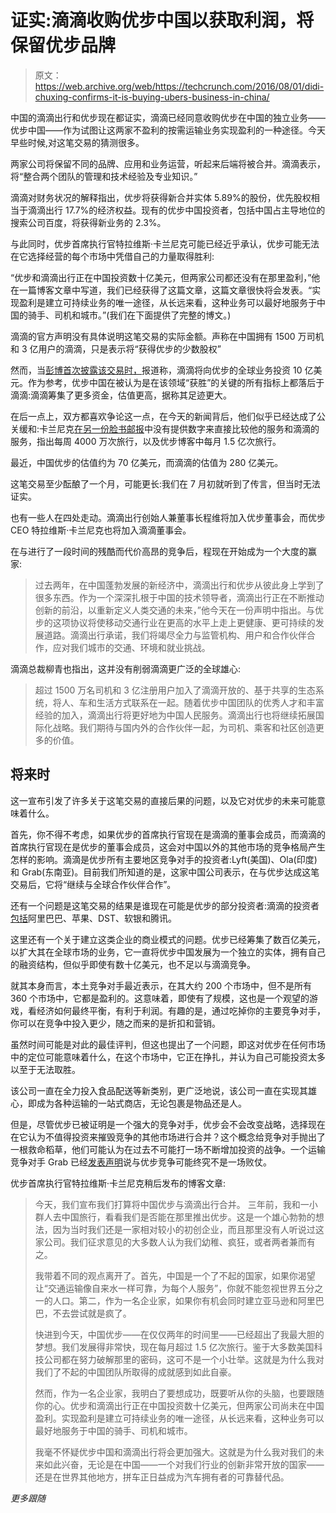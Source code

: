 # 证实:滴滴收购优步中国以获取利润，将保留优步品牌

> 原文：<https://web.archive.org/web/https://techcrunch.com/2016/08/01/didi-chuxing-confirms-it-is-buying-ubers-business-in-china/>

中国的滴滴出行和优步现在都证实，滴滴已经同意收购优步在中国的独立业务——优步中国——作为试图让这两家不盈利的按需运输业务实现盈利的一种途径。今天早些时候,对这笔交易的猜测很多。

两家公司将保留不同的品牌、应用和业务运营，听起来后端将被合并。滴滴表示，将“整合两个团队的管理和技术经验及专业知识。”

滴滴对财务状况的解释指出，优步将获得新合并实体 5.89%的股份，优先股权相当于滴滴出行 17.7%的经济权益。现有的优步中国投资者，包括中国占主导地位的搜索公司百度，将获得新业务的 2.3%。

与此同时，优步首席执行官特拉维斯·卡兰尼克可能已经近乎承认，优步可能无法在它选择经营的每个市场中凭借自己的力量取得胜利:

“优步和滴滴出行正在中国投资数十亿美元，但两家公司都还没有在那里盈利，”他在一篇博客文章中写道，我们已经获得了这篇文章，这篇文章很快将会发表。“实现盈利是建立可持续业务的唯一途径，从长远来看，这种业务可以最好地服务于中国的骑手、司机和城市。”(我们在下面提供了完整的博文。)

滴滴的官方声明没有具体说明这笔交易的实际金额。声称在中国拥有 1500 万司机和 3 亿用户的滴滴，只是表示将“获得优步的少数股权”

然而，当[彭博首次披露该交易时，](https://web.archive.org/web/20230406154630/http://www.bloomberg.com/news/articles/2016-08-01/uber-said-to-merge-china-business-with-didi-in-35-billion-deal)报道称，滴滴将向优步的全球业务投资 10 亿美元。作为参考，优步中国在被认为是在该领域“获胜”的关键的所有指标上都落后于滴滴:滴滴筹集了更多资金，估值更高，据称其足迹更大。

在后一点上，双方都喜欢争论这一点，在今天的新闻背后，他们似乎已经达成了公关缓和:卡兰尼克[在另一份脸书邮报](https://web.archive.org/web/20230406154630/https://www.facebook.com/traviskal/posts/1159597550728079)中没有提供数字来直接比较他的服务和滴滴的服务，指出每周 4000 万次旅行，以及优步博客中每月 1.5 亿次旅行。

最近，中国优步的估值约为 70 亿美元，而滴滴的估值为 280 亿美元。

这笔交易至少酝酿了一个月，可能更长:我们在 7 月初就听到了传言，但当时无法证实。

也有一些人在四处走动。滴滴出行创始人兼董事长程维将加入优步董事会，而优步 CEO 特拉维斯·卡兰尼克也将加入滴滴董事会。

在与进行了一段时间的残酷而代价高昂的竞争后，程现在开始成为一个大度的赢家:

> 过去两年，在中国蓬勃发展的新经济中，滴滴出行和优步从彼此身上学到了很多东西。作为一个深深扎根于中国的技术领导者，滴滴出行正在不断推动创新的前沿，以重新定义人类交通的未来，”他今天在一份声明中指出。与优步的这项协议将使移动交通行业在更高的水平上走上更健康、更可持续的发展道路。滴滴出行承诺，我们将竭尽全力与监管机构、用户和合作伙伴合作，应对我们城市的交通、环境和就业挑战。

滴滴总裁柳青也指出，这并没有削弱滴滴更广泛的全球雄心:

> 超过 1500 万名司机和 3 亿注册用户加入了滴滴开放的、基于共享的生态系统，将人、车和生活方式联系在一起。随着优步中国团队的优秀人才和丰富经验的加入，滴滴出行将更好地为中国人民服务。滴滴出行也将继续拓展国际化战略。我们期待与国内外的合作伙伴一起，为司机、乘客和社区创造更多的价值。

## 将来时

这一宣布引发了许多关于这笔交易的直接后果的问题，以及它对优步的未来可能意味着什么。

首先，你不得不考虑，如果优步的首席执行官现在是滴滴的董事会成员，而滴滴的首席执行官现在是优步的董事会成员，这会对中国以外的其他市场的竞争格局产生怎样的影响。滴滴是优步所有主要地区竞争对手的投资者:Lyft(美国)、Ola(印度)和 Grab(东南亚)。目前我们所知道的是，这家中国公司表示，在与优步达成这笔交易后，它将“继续与全球合作伙伴合作”。

还有一个问题是这笔交易的结果是谁现在可能是优步的部分投资者:滴滴的投资者[包括](https://web.archive.org/web/20230406154630/https://www.crunchbase.com/organization/didi-dache#/entity)阿里巴巴、苹果、DST、软银和腾讯。

这里还有一个关于建立这类企业的商业模式的问题。优步已经筹集了数百亿美元，以扩大其在全球市场的业务，它一直将优步中国发展为一个独立的实体，拥有自己的融资结构，但似乎即使有数十亿美元，也不足以与滴滴竞争。

就其本身而言，本土竞争对手最近表示，在其大约 200 个市场中，但不是所有 360 个市场中，它都是盈利的。这意味着，即使有了规模，这也是一个观望的游戏，看经济如何最终平衡，有利于利润。有趣的是，通过吃掉你的主要竞争对手，你可以在竞争中投入更少，随之而来的是折扣和营销。

虽然时间可能是对此的最佳评判，但这也提出了一个问题，即这对优步在任何市场中的定位可能意味着什么，在这个市场中，它正在挣扎，并认为自己可能投资太多以至于无法取胜。

该公司一直在全力投入食品配送等新类别，更广泛地说，该公司一直在实现其雄心，即成为各种运输的一站式商店，无论包裹是物品还是人。

但是，尽管优步已被证明是一个强大的竞争对手，优步会不会改变战略，选择现在在它认为不值得投资来摧毁竞争的其他市场进行合并？这个概念给竞争对手抛出了一根救命稻草，他们可能认为在过去不可能打一场不断增加投资的战争。一个运输竞争对手 Grab 已经[发表声明](https://web.archive.org/web/20230406154630/https://techcrunch.com/2016/07/31/grab-ceo-didi-victory-shows-we-can-beat-uber-in-southeast-asia/)说与优步竞争可能终究不是一场败仗。

优步首席执行官特拉维斯·卡兰尼克稍后发布的博客文章:

> 今天，我们宣布我们打算将中国优步与滴滴出行合并。
> 三年前，我和一小群人去中国旅行，看看我们是否能在那里推出优步。这是一个雄心勃勃的想法，因为当时我们还是一家相对较小的初创企业，而且那里没有人听说过这家公司。我们征求意见的大多数人认为我们幼稚、疯狂，或者两者兼而有之。
> 
> 我带着不同的观点离开了。首先，中国是一个了不起的国家，如果你渴望让“交通运输像自来水一样可靠，为每个人服务”，你就不能忽视世界五分之一的人口。第二，作为一名企业家，如果你有机会同时建立亚马逊和阿里巴巴，不去尝试就是疯了。
> 
> 快进到今天，中国优步——在仅仅两年的时间里——已经超出了我最大胆的梦想。我们发展得非常快，现在每月超过 1.5 亿次旅行。鉴于大多数美国科技公司都在努力破解那里的密码，这可不是一个小壮举。这就是为什么我对我们了不起的中国团队所取得的成就感到如此自豪。
> 
> 然而，作为一名企业家，我明白了要想成功，既要听从你的头脑，也要跟随你的心。优步和滴滴出行正在中国投资数十亿美元，但两家公司尚未在中国盈利。实现盈利是建立可持续业务的唯一途径，从长远来看，这种业务可以最好地服务于中国的骑手、司机和城市。
> 
> 我毫不怀疑优步中国和滴滴出行将会更加强大。这就是为什么我对我们的未来如此兴奋，无论是在中国——一个对我们行业的创新非常开放的国家——还是在世界其他地方，拼车正日益成为汽车拥有者的可靠替代品。

*更多跟随*